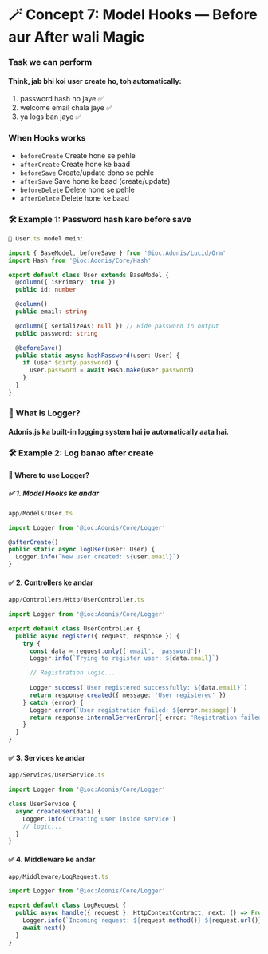 # 🪄 Concept 7: Model Hooks — Before aur After wali Magic
### Task we can perform
#### Think, jab bhi koi user create ho, toh automatically:
1. password hash ho jaye ✅
2. welcome email chala jaye ✅
3. ya logs ban jaye ✅

### When Hooks works
- `beforeCreate`	Create hone se pehle
- `afterCreate`	Create hone ke baad
- `beforeSave`	Create/update dono se pehle
- `afterSave`	Save hone ke baad (create/update)
- `beforeDelete`	Delete hone se pehle
- `afterDelete`	Delete hone ke baad

### 🛠️ Example 1: Password hash karo before save
```ts
📁 User.ts model mein:

import { BaseModel, beforeSave } from '@ioc:Adonis/Lucid/Orm'
import Hash from '@ioc:Adonis/Core/Hash'

export default class User extends BaseModel {
  @column({ isPrimary: true })
  public id: number

  @column()
  public email: string

  @column({ serializeAs: null }) // Hide password in output
  public password: string

  @beforeSave()
  public static async hashPassword(user: User) {
    if (user.$dirty.password) {
      user.password = await Hash.make(user.password)
    }
  }
}

```
### 🧾 What is Logger?
#### Adonis.js ka built-in logging system hai jo automatically aata hai.
### 🛠️ Example 2: Log banao after create
#### 📂 Where to use Logger?
##### ✅ 1. Model Hooks ke andar
```ts
app/Models/User.ts

import Logger from '@ioc:Adonis/Core/Logger'

@afterCreate()
public static async logUser(user: User) {
  Logger.info(`New user created: ${user.email}`)
}

```
#### ✅ 2. Controllers ke andar
```ts
app/Controllers/Http/UserController.ts

import Logger from '@ioc:Adonis/Core/Logger'

export default class UserController {
  public async register({ request, response }) {
    try {
      const data = request.only(['email', 'password'])
      Logger.info(`Trying to register user: ${data.email}`)

      // Registration logic...
      
      Logger.success(`User registered successfully: ${data.email}`)
      return response.created({ message: 'User registered' })
    } catch (error) {
      Logger.error(`User registration failed: ${error.message}`)
      return response.internalServerError({ error: 'Registration failed' })
    }
  }
}

```
#### ✅ 3. Services ke andar
```ts
app/Services/UserService.ts

import Logger from '@ioc:Adonis/Core/Logger'

class UserService {
  async createUser(data) {
    Logger.info('Creating user inside service')
    // logic...
  }
}

```
#### ✅ 4. Middleware ke andar
```ts
app/Middleware/LogRequest.ts

import Logger from '@ioc:Adonis/Core/Logger'

export default class LogRequest {
  public async handle({ request }: HttpContextContract, next: () => Promise<void>) {
    Logger.info(`Incoming request: ${request.method()} ${request.url()}`)
    await next()
  }
}

```
```ts
```
```ts
```